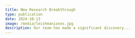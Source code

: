 ```yaml
---
title: New Research Breakthrough
type: publication
date: 2024-10-13
image: /media/leishmanioses.jpg
description: Our team has made a significant discovery...
---
```

